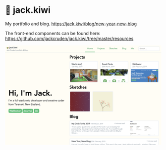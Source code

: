 # 🥝 jack.kiwi

My portfolio and blog. https://jack.kiwi/blog/new-year-new-blog

The front-end components can be found here: https://github.com/jackcruden/jack.kiwi/tree/master/resources

![jack.kiwi](https://raw.githubusercontent.com/jackcruden/jack.kiwi/master/preview.png)
